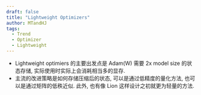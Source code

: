 ```yaml
---
draft: false
title: "Lightweight Optimizers"
author: MTandHJ
tags:
  - Trend
  - Optimizer
  - Lightweight
---
```


- Lightweight optimiers 的主要出发点是 Adam(W) 需要 2x model size 的状态存储, 实际使用时实际上会消耗相当多的显存.
- 主流的改进策略是如何存储压缩后的状态, 可以是通过低精度的量化方法, 也可以是通过矩阵的低秩近似. 此外, 也有像 Lion 这样设计之初就更为轻量的方法.

<!-- 使用更高效的CSS加载方式 -->
<link rel="stylesheet" href="/css/timeline.css">

<div id="timeline">
  <!-- 时间线将由 JavaScript 自动生成 -->
</div>

<script>
// 时间线数据
window.timelineData = [

  {
    "date": "2024-12-27",
    "title": "Deepseek-v3",
    "description": "在大规模训练中采用了 BF16 的优化器",
    "paperUrl": "https://arxiv.org/abs/2412.19437",
    "importance": "seminal"
  },

  {
    "date": "2024-07-11",
    "title": "Q-GaLore",
    "description": "对 GaLore 进一步施加低精度量化",
    "paperUrl": "/posts/q-galore/",
    "importance": "emmm"
  },

  {
    "date": "2024-06-24",
    "title": "Adam-Mini",
    "description": "发现 block-wise adaptive learning rate 的优势",
    "paperUrl": "https://arxiv.org/abs/2406.16793",
    "importance": "novel"
  },

  {
    "date": "2024-05-24",
    "title": "MicroAdam",
    "description": "通过梯度稀疏化以及 error compensation 实现轻量的优化器",
    "paperUrl": "/posts/microadam/",
    "importance": "emmm"
  },

  {
    "date": "2024-04-03",
    "title": "BAdam",
    "description": "Block corrdinate descent 来节约显存开销",
    "paperUrl": "https://arxiv.org/abs/2404.02827",
    "importance": "emmm"
  },

  {
    "date": "2024-03-06",
    "title": "GaLore",
    "description": "Low-rank state, 理论上等价于 LoRA",
    "paperUrl": "/posts/galore/",
    "importance": "novel"
  },

  {
    "date": "2023-09-04",
    "title": "4-bit Optimizer",
    "description": "Dynamic Exponent/Linear+",
    "paperUrl": "https://arxiv.org/abs/2309.01507",
    "importance": "novel"
  },

  {
    "date": "2023-02-13",
    "title": "Lion",
    "description": "符号梯度更新",
    "paperUrl": "https://arxiv.org/abs/2309.01507",
    "importance": "seminal"
  },

  {
    "date": "2021-10-06",
    "title": "8-bit Optimizer",
    "description": "Block-wise Dynamic Exponent quantization",
    "paperUrl": "https://arxiv.org/abs/2110.02861",
    "importance": "seminal"
  },

  {
    "date": "2021-02-04",
    "title": "1-bit Adam",
    "description": "本质上是 Adam 预训练 + 1-bit SGD",
    "paperUrl": "/posts/1-bit-adam/",
    "importance": "emmm"
  },

  {
    "date": "2019-01-30",
    "title": "SM3",
    "description": "同一集合的状态共享 (集合可以是行和列的形式) ",
    "paperUrl": "https://arxiv.org/abs/1901.11150",
    "importance": "novel"
  },

  {
    "date": "2018-04-11",
    "title": "Adafactor",
    "description": "row-wise, col-wise 的二阶状态, 以及一些自适应的改进",
    "paperUrl": "https://arxiv.org/abs/1804.04235",
    "importance": "seminal"
  },

  {
    "date": "2014-01-01",
    "title": "1-bit SGD",
    "description": "将误差补偿用于梯度的 allreduce, 减小通信代价",
    "paperUrl": "/posts/1-bit-adam/",
    "importance": "seminal"
  },


];
</script>

<!-- 使用defer属性延迟执行脚本，不阻塞页面渲染 -->
<script src="/js/timeline.js" defer></script>